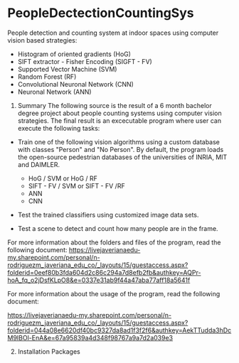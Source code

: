 # PeopleDectectionCountingSys
People detection and counting system at indoor spaces using computer vision based strategies: 
- Histogram of oriented gradients (HoG)
- SIFT extractor - Fisher Encoding (SIGFT - FV)
- Supported Vector Machine (SVM)
- Random Forest (RF)
- Convolutional Neuronal Network (CNN)
- Neuronal Network (ANN)

1. Summary
The following source is the result of a 6 month bachelor degree project about people counting systems using computer vision strategies. The final result is an excecutable program where user can execute the following tasks:

- Train one of the following vision algorithms using a custom database with classes "Person" and "No Person". By default, the program loads the open-source pedestrian databases of the universities of INRIA, MIT and DAIMLER.

  - HoG / SVM or HoG / RF
  - SIFT - FV / SVM or SIFT - FV /RF
  - ANN
  - CNN

- Test the trained classifiers using customized image data sets.
- Test a scene to detect and count how many people are in the frame.

For more information about the folders and files of the program, read the following document:
https://livejaverianaedu-my.sharepoint.com/personal/n-rodriguezm_javeriana_edu_co/_layouts/15/guestaccess.aspx?folderid=0eef80b3fda604d2c86c294a7d8efb2fb&authkey=AQPr-hoA_fq_o2jDsfKLpO8&e=0337e31ab9f44a47aba77aff18a5641f

For more information about the usage of the program, read the following document:

https://livejaverianaedu-my.sharepoint.com/personal/n-rodriguezm_javeriana_edu_co/_layouts/15/guestaccess.aspx?folderid=044a08e6620df40bc9327da8ad1f3f2f6&authkey=AekTTudda3hDcM9IBOl-EnA&e=67a95839a4d348f98767a9a7d2a039e3

2. Installation Packages

